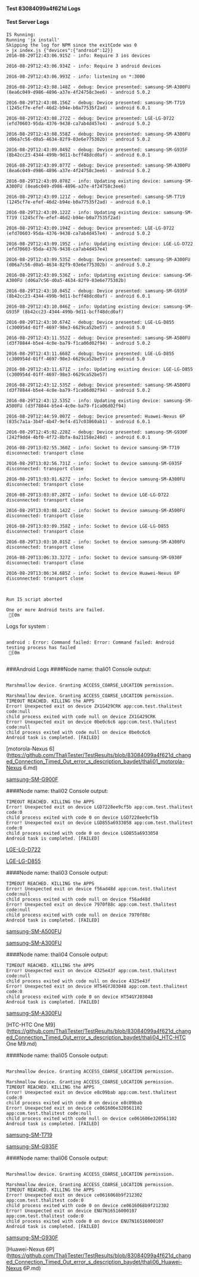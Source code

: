 #### Test 83084099a4f621d Logs

#### Test Server Logs
```
IS Running:
Running 'jx install'
Skipping the log for NPM since the exitCode was 0
> jx index.js {"devices":{"android":12}}
2016-08-29T12:43:06.915Z - info: Require 3 ios devices

2016-08-29T12:43:06.934Z - info: Require 3 android devices

2016-08-29T12:43:06.993Z - info: listening on *:3000

2016-08-29T12:43:08.148Z - debug: Device presented: samsung-SM-A300FU (8ea6c049-d986-4896-a37e-4f24758c3ee6) - android 5.0.2

2016-08-29T12:43:08.156Z - debug: Device presented: samsung-SM-T719 (1245cf7e-efef-46d2-b94e-b0a77535f2ad) - android 6.0.1

2016-08-29T12:43:08.272Z - debug: Device presented: LGE-LG-D722 (efd70603-95da-4376-9438-ca7ab4d457e4) - android 5.0.2

2016-08-29T12:43:08.558Z - debug: Device presented: samsung-SM-A300FU (d06a7c56-d0a5-4634-82f9-03e6e775302b) - android 5.0.2

2016-08-29T12:43:09.049Z - debug: Device presented: samsung-SM-G935F (8b42cc23-4344-499b-9d11-bcff48dcd0af) - android 6.0.1

2016-08-29T12:43:09.077Z - debug: Device presented: samsung-SM-A300FU (8ea6c049-d986-4896-a37e-4f24758c3ee6) - android 5.0.2

2016-08-29T12:43:09.078Z - info: Updating existing device: samsung-SM-A300FU (8ea6c049-d986-4896-a37e-4f24758c3ee6)

2016-08-29T12:43:09.121Z - debug: Device presented: samsung-SM-T719 (1245cf7e-efef-46d2-b94e-b0a77535f2ad) - android 6.0.1

2016-08-29T12:43:09.122Z - info: Updating existing device: samsung-SM-T719 (1245cf7e-efef-46d2-b94e-b0a77535f2ad)

2016-08-29T12:43:09.194Z - debug: Device presented: LGE-LG-D722 (efd70603-95da-4376-9438-ca7ab4d457e4) - android 5.0.2

2016-08-29T12:43:09.195Z - info: Updating existing device: LGE-LG-D722 (efd70603-95da-4376-9438-ca7ab4d457e4)

2016-08-29T12:43:09.535Z - debug: Device presented: samsung-SM-A300FU (d06a7c56-d0a5-4634-82f9-03e6e775302b) - android 5.0.2

2016-08-29T12:43:09.536Z - info: Updating existing device: samsung-SM-A300FU (d06a7c56-d0a5-4634-82f9-03e6e775302b)

2016-08-29T12:43:10.045Z - debug: Device presented: samsung-SM-G935F (8b42cc23-4344-499b-9d11-bcff48dcd0af) - android 6.0.1

2016-08-29T12:43:10.046Z - info: Updating existing device: samsung-SM-G935F (8b42cc23-4344-499b-9d11-bcff48dcd0af)

2016-08-29T12:43:10.674Z - debug: Device presented: LGE-LG-D855 (c300954d-01ff-4697-98e3-6629ca52be57) - android 5.0

2016-08-29T12:43:11.552Z - debug: Device presented: samsung-SM-A500FU (d3f78844-b5e4-4c0e-ba79-f1ca06d02f94) - android 5.0.2

2016-08-29T12:43:11.668Z - debug: Device presented: LGE-LG-D855 (c300954d-01ff-4697-98e3-6629ca52be57) - android 5.0

2016-08-29T12:43:11.671Z - info: Updating existing device: LGE-LG-D855 (c300954d-01ff-4697-98e3-6629ca52be57)

2016-08-29T12:43:12.535Z - debug: Device presented: samsung-SM-A500FU (d3f78844-b5e4-4c0e-ba79-f1ca06d02f94) - android 5.0.2

2016-08-29T12:43:12.535Z - info: Updating existing device: samsung-SM-A500FU (d3f78844-b5e4-4c0e-ba79-f1ca06d02f94)

2016-08-29T12:44:59.007Z - debug: Device presented: Huawei-Nexus 6P (835c7a1a-3b4f-4b47-9ef4-d17c03860ab1) - android 6.0.1

2016-08-29T12:45:02.228Z - debug: Device presented: samsung-SM-G930F (242f9dd4-4bf0-4f72-8bfa-8a21158e246d) - android 6.0.1

2016-08-29T13:02:55.360Z - info: Socket to device samsung-SM-T719 disconnected: transport close

2016-08-29T13:02:56.731Z - info: Socket to device samsung-SM-G935F disconnected: transport close

2016-08-29T13:03:01.627Z - info: Socket to device samsung-SM-A300FU disconnected: transport close

2016-08-29T13:03:07.287Z - info: Socket to device LGE-LG-D722 disconnected: transport close

2016-08-29T13:03:08.142Z - info: Socket to device samsung-SM-A500FU disconnected: transport close

2016-08-29T13:03:09.358Z - info: Socket to device LGE-LG-D855 disconnected: transport close

2016-08-29T13:03:10.015Z - info: Socket to device samsung-SM-A300FU disconnected: transport close

2016-08-29T13:06:33.327Z - info: Socket to device samsung-SM-G930F disconnected: transport close

2016-08-29T13:06:34.685Z - info: Socket to device Huawei-Nexus 6P disconnected: transport close


 
Run IS script aborted
 
One or more Android tests are failed.
 [0m

```


Logs for system : 
```

android : Error: Command failed: Error: Command failed: Android testing process has failed
 [0m


```
###Android Logs
####Node name: thali01
Console output:
```

Marshmallow device. Granting ACCESS_COARSE_LOCATION permission.

Marshmallow device. Granting ACCESS_COARSE_LOCATION permission.
TIMEOUT REACHED. KILLING the APPS
Error! Unexpected exit on device ZX1G429CRK app:com.test.thalitest code:null 
child process exited with code null on device ZX1G429CRK 
Error! Unexpected exit on device 0be0c6c6 app:com.test.thalitest code:null 
child process exited with code null on device 0be0c6c6 
Android task is completed. [FAILED]
```
[motorola-Nexus 6](https://github.com/ThaliTester/TestResults/blob/83084099a4f621d_changed_Connection_Timed_Out_error_s_description_baydet/thali01_motorola-Nexus 6.md)

[samsung-SM-G900F](https://github.com/ThaliTester/TestResults/blob/83084099a4f621d_changed_Connection_Timed_Out_error_s_description_baydet/thali01_samsung-SM-G900F.md)

####Node name: thali02
Console output:
```
TIMEOUT REACHED. KILLING the APPS
Error! Unexpected exit on device LGD7228ee9cf5b app:com.test.thalitest code:0 
child process exited with code 0 on device LGD7228ee9cf5b 
Error! Unexpected exit on device LGD855a6933058 app:com.test.thalitest code:0 
child process exited with code 0 on device LGD855a6933058 
Android task is completed. [FAILED]
```
[LGE-LG-D722](https://github.com/ThaliTester/TestResults/blob/83084099a4f621d_changed_Connection_Timed_Out_error_s_description_baydet/thali02_LGE-LG-D722.md)

[LGE-LG-D855](https://github.com/ThaliTester/TestResults/blob/83084099a4f621d_changed_Connection_Timed_Out_error_s_description_baydet/thali02_LGE-LG-D855.md)

####Node name: thali03
Console output:
```
TIMEOUT REACHED. KILLING the APPS
Error! Unexpected exit on device f56ad48d app:com.test.thalitest code:null 
child process exited with code null on device f56ad48d 
Error! Unexpected exit on device 7970f88c app:com.test.thalitest code:null 
child process exited with code null on device 7970f88c 
Android task is completed. [FAILED]
```
[samsung-SM-A500FU](https://github.com/ThaliTester/TestResults/blob/83084099a4f621d_changed_Connection_Timed_Out_error_s_description_baydet/thali03_samsung-SM-A500FU.md)

[samsung-SM-A300FU](https://github.com/ThaliTester/TestResults/blob/83084099a4f621d_changed_Connection_Timed_Out_error_s_description_baydet/thali03_samsung-SM-A300FU.md)

####Node name: thali04
Console output:
```
TIMEOUT REACHED. KILLING the APPS
Error! Unexpected exit on device 4325e43f app:com.test.thalitest code:null 
child process exited with code null on device 4325e43f 
Error! Unexpected exit on device HT54GYJ03048 app:com.test.thalitest code:0 
child process exited with code 0 on device HT54GYJ03048 
Android task is completed. [FAILED]
```
[samsung-SM-A300FU](https://github.com/ThaliTester/TestResults/blob/83084099a4f621d_changed_Connection_Timed_Out_error_s_description_baydet/thali04_samsung-SM-A300FU.md)

[HTC-HTC One M9](https://github.com/ThaliTester/TestResults/blob/83084099a4f621d_changed_Connection_Timed_Out_error_s_description_baydet/thali04_HTC-HTC One M9.md)

####Node name: thali05
Console output:
```

Marshmallow device. Granting ACCESS_COARSE_LOCATION permission.

Marshmallow device. Granting ACCESS_COARSE_LOCATION permission.
TIMEOUT REACHED. KILLING the APPS
Error! Unexpected exit on device e8c09bab app:com.test.thalitest code:0 
child process exited with code 0 on device e8c09bab 
Error! Unexpected exit on device ce061606e320561102 app:com.test.thalitest code:null 
child process exited with code null on device ce061606e320561102 
Android task is completed. [FAILED]
```
[samsung-SM-T719](https://github.com/ThaliTester/TestResults/blob/83084099a4f621d_changed_Connection_Timed_Out_error_s_description_baydet/thali05_samsung-SM-T719.md)

[samsung-SM-G935F](https://github.com/ThaliTester/TestResults/blob/83084099a4f621d_changed_Connection_Timed_Out_error_s_description_baydet/thali05_samsung-SM-G935F.md)

####Node name: thali06
Console output:
```

Marshmallow device. Granting ACCESS_COARSE_LOCATION permission.

Marshmallow device. Granting ACCESS_COARSE_LOCATION permission.
TIMEOUT REACHED. KILLING the APPS
Error! Unexpected exit on device ce0616068b9f212302 app:com.test.thalitest code:0 
child process exited with code 0 on device ce0616068b9f212302 
Error! Unexpected exit on device ENU7N16516000107 app:com.test.thalitest code:0 
child process exited with code 0 on device ENU7N16516000107 
Android task is completed. [FAILED]
```
[samsung-SM-G930F](https://github.com/ThaliTester/TestResults/blob/83084099a4f621d_changed_Connection_Timed_Out_error_s_description_baydet/thali06_samsung-SM-G930F.md)

[Huawei-Nexus 6P](https://github.com/ThaliTester/TestResults/blob/83084099a4f621d_changed_Connection_Timed_Out_error_s_description_baydet/thali06_Huawei-Nexus 6P.md)




